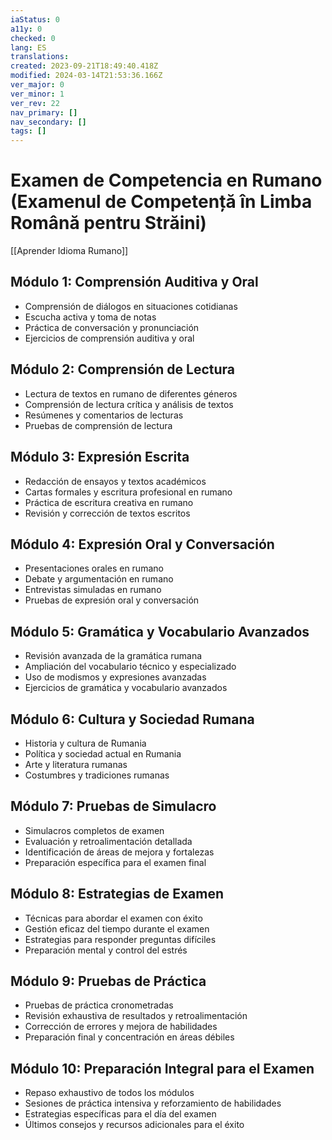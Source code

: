 ```yaml
---
iaStatus: 0
a11y: 0
checked: 0
lang: ES
translations: 
created: 2023-09-21T18:49:40.418Z
modified: 2024-03-14T21:53:36.166Z
ver_major: 0
ver_minor: 1
ver_rev: 22
nav_primary: []
nav_secondary: []
tags: []
---
```

# Examen de Competencia en Rumano (Examenul de Competență în Limba Română pentru Străini)

[[Aprender Idioma Rumano]]

## Módulo 1: Comprensión Auditiva y Oral

- Comprensión de diálogos en situaciones cotidianas
- Escucha activa y toma de notas
- Práctica de conversación y pronunciación
- Ejercicios de comprensión auditiva y oral

## Módulo 2: Comprensión de Lectura

- Lectura de textos en rumano de diferentes géneros
- Comprensión de lectura crítica y análisis de textos
- Resúmenes y comentarios de lecturas
- Pruebas de comprensión de lectura

## Módulo 3: Expresión Escrita

- Redacción de ensayos y textos académicos
- Cartas formales y escritura profesional en rumano
- Práctica de escritura creativa en rumano
- Revisión y corrección de textos escritos

## Módulo 4: Expresión Oral y Conversación

- Presentaciones orales en rumano
- Debate y argumentación en rumano
- Entrevistas simuladas en rumano
- Pruebas de expresión oral y conversación

## Módulo 5: Gramática y Vocabulario Avanzados

- Revisión avanzada de la gramática rumana
- Ampliación del vocabulario técnico y especializado
- Uso de modismos y expresiones avanzadas
- Ejercicios de gramática y vocabulario avanzados

## Módulo 6: Cultura y Sociedad Rumana

- Historia y cultura de Rumania
- Política y sociedad actual en Rumania
- Arte y literatura rumanas
- Costumbres y tradiciones rumanas

## Módulo 7: Pruebas de Simulacro

- Simulacros completos de examen
- Evaluación y retroalimentación detallada
- Identificación de áreas de mejora y fortalezas
- Preparación específica para el examen final

## Módulo 8: Estrategias de Examen

- Técnicas para abordar el examen con éxito
- Gestión eficaz del tiempo durante el examen
- Estrategias para responder preguntas difíciles
- Preparación mental y control del estrés

## Módulo 9: Pruebas de Práctica

- Pruebas de práctica cronometradas
- Revisión exhaustiva de resultados y retroalimentación
- Corrección de errores y mejora de habilidades
- Preparación final y concentración en áreas débiles

## Módulo 10: Preparación Integral para el Examen

- Repaso exhaustivo de todos los módulos
- Sesiones de práctica intensiva y reforzamiento de habilidades
- Estrategias específicas para el día del examen
- Últimos consejos y recursos adicionales para el éxito

